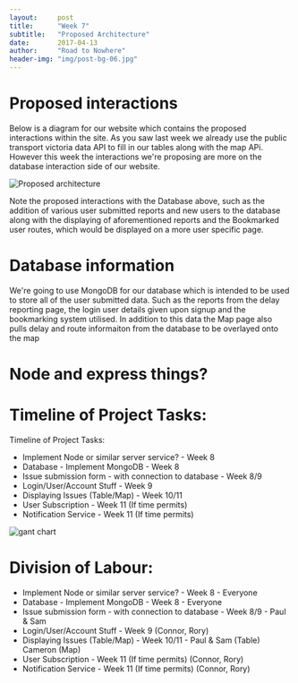 ```yaml
---
layout:     post
title:      "Week 7"
subtitle:   "Proposed Architecture"
date:       2017-04-13
author:     "Road to Nowhere"
header-img: "img/post-bg-06.jpg"
---
```


# Proposed interactions

Below is a diagram for our website which contains the proposed interactions within the site. As you saw last week we already use the public transport victoria data API to fill in our tables along with the map APi. However this week the interactions we're proposing are more on the database interaction side of our website.

<img src="{{ site.baseurl }}/images/blog/Week7/UndelayArchitecture.png" alt="Proposed architecture">


Note the proposed interactions with the Database above, such as the addition of various user submitted reports and new users to the database along with the displaying of aforementioned reports and the Bookmarked user routes, which would be displayed on a more user specific page.

# Database information

We're going to use MongoDB for our database which is intended to be used to store all of the user submitted data. Such as the reports from the delay reporting page, the login user details given upon signup and the bookmarking system utilised. In addition to this data the Map page also pulls delay  and route informaiton from the database to be overlayed onto the map

# Node and express things?

# Timeline of Project Tasks:

Timeline of Project Tasks:

- Implement Node or similar server service? - Week 8
- Database - Implement MongoDB -  Week 8
- Issue submission form - with connection to database - Week 8/9
- Login/User/Account Stuff - Week 9
- Displaying Issues (Table/Map) - Week 10/11
- User Subscription - Week 11 (If time permits)
- Notification Service - Week 11 (If time permits)


<img src="{{ site.baseurl }}/images/blog/Week7/Gant.jpg" alt="gant chart">

# Division of Labour:

- Implement Node or similar server service? - Week 8 - Everyone
- Database - Implement MongoDB -  Week 8 - Everyone
- Issue submission form - with connection to database - Week 8/9 - Paul & Sam
- Login/User/Account Stuff - Week 9 (Connor, Rory)
- Displaying Issues (Table/Map) - Week 10/11 - Paul & Sam (Table) Cameron (Map)
- User Subscription - Week 11 (If time permits) (Connor, Rory)
- Notification Service - Week 11 (If time permits) (Connor, Rory)
